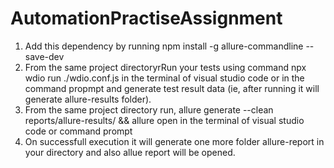 # AutomationPractiseAssignment
1. Add this dependency by running npm install -g allure-commandline --save-dev
2. From the same project directoryrRun your tests using command npx wdio run ./wdio.conf.js in the terminal of visual studio code or in the command propmpt and generate test result data (ie, after running it will generate allure-results folder).
3. From the same project directory run, allure generate --clean reports/allure-results/ && allure open in the terminal of visual studio code or command prompt
4. On successfull execution it will generate one more folder allure-report in your directory and also allue report will be opened.